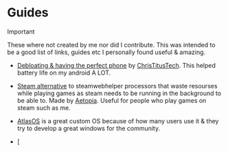 # Guides

> [!IMPORTANT]
These where not created by me nor did I contribute. This was intended to be a good list of links, guides etc I personally found useful & amazing.

- [Debloating & having the perfect phone](https://youtu.be/MFbXFG2xDJI?si=1Dh7paiS4QnOl4OZ) by [ChrisTitusTech](https://youtube.com/ChrisTitusTech). This helped battery life on my android A LOT.

- [Steam alternative](https://github.com/Aetopia/NoSteamWebHelper) to steamwebhelper processors that waste resourses while playing games as steam needs to be running in the background to be able to. Made by [Aetopia](https://github.com/Aetopia). Useful for people who play games on steam such as me.

- [AtlasOS](https://atlasos.net) is a great custom OS because of how many users use it & they try to develop a great windows for the community.

- [













































